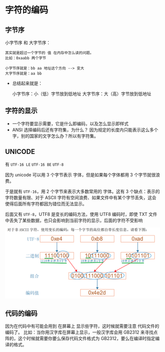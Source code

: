 # 字符的编码

## 字节序

小字节序 和 大字节序：

    其实就是超过一个字节的 值 在内存中怎么读的问题。
    比如：0xaabb 两个字节

    小字节序就是：bb aa 地址这个方向 --> 变大
    大字节序就是：aa bb

* 总结起来就是：

    小字节序：小（低）字节放到低地址
    大字节序：大（高）字节放到低地址

## 字符的显示

* 一个字符要显示需要，它是什么即编码，以及怎么显示即样式
* ANSI 选择编码后还有字符集，为什么？
  因为规定的长度内只能表示这么多个字，别的国家的文字怎么办？所以有字符集。

## UNICODE

有 `UTF-16 LE` `UTF-16 BE` `UTF-8`

因为 unicode 可以用 3 个字节表示 字体，但是如果每个字体都用 3 个字节就很浪费。

于是就有 `UTF-16`，用 2 个字节来表示大多数常用的 字体。这有 3 个缺点：表示的字符数量有限、对于
ASCII 字符有空间浪费、如果文件中有某个字节丢失，这会使得后面所有字符都因为错位而无法显示。

后面又有 `UTF-8`，UTF8 是变长的编码方法，使用 UTF8 编码时，即使 TXT 文件中丢失了某些数据，也只会影响到当前字符的显示，后面的字符不受影响

![看不到图片是科学问题](https://raw.githubusercontent.com/yiyah/Picture_Material/master/20210607223753.png)

## 代码的编码

因为在代码中有可能会用到 在屏幕上 显示些字符，这时候就需要注意 代码文件的编码了。
比如：当你用汉字库在屏幕上显示，一般汉字库会用 GB2312 来寻找点阵的，这个时候就需要你要么保存代码文件格式为 GB2312，要么在编译时指定编译的格式。
